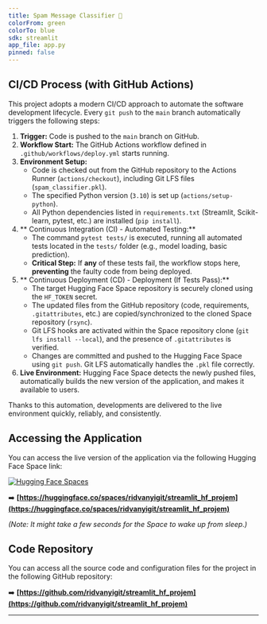```yaml
---
title: Spam Message Classifier 📧
colorFrom: green
colorTo: blue
sdk: streamlit
app_file: app.py
pinned: false
---
```


## CI/CD Process (with GitHub Actions)

This project adopts a modern CI/CD approach to automate the software development lifecycle. Every `git push` to the `main` branch automatically triggers the following steps:

1.  **Trigger:** Code is pushed to the `main` branch on GitHub.
2.  **Workflow Start:** The GitHub Actions workflow defined in `.github/workflows/deploy.yml` starts running.
3.  **Environment Setup:**
    *   Code is checked out from the GitHub repository to the Actions Runner (`actions/checkout`), including Git LFS files (`spam_classifier.pkl`).
    *   The specified Python version (`3.10`) is set up (`actions/setup-python`).
    *   All Python dependencies listed in `requirements.txt` (Streamlit, Scikit-learn, pytest, etc.) are installed (`pip install`).
4.  ** Continuous Integration (CI) - Automated Testing:**
    *   The command `pytest tests/` is executed, running all automated tests located in the `tests/` folder (e.g., model loading, basic prediction).
    *   **Critical Step:** If **any** of these tests fail, the workflow stops here, **preventing** the faulty code from being deployed.
5.  ** Continuous Deployment (CD) - Deployment (If Tests Pass):**
    *   The target Hugging Face Space repository is securely cloned using the `HF_TOKEN` secret.
    *   The updated files from the GitHub repository (code, requirements, `.gitattributes`, etc.) are copied/synchronized to the cloned Space repository (`rsync`).
    *   Git LFS hooks are activated within the Space repository clone (`git lfs install --local`), and the presence of `.gitattributes` is verified.
    *   Changes are committed and pushed to the Hugging Face Space using `git push`. Git LFS automatically handles the `.pkl` file correctly.
6.  **Live Environment:** Hugging Face Space detects the newly pushed files, automatically builds the new version of the application, and makes it available to users.

Thanks to this automation, developments are delivered to the live environment quickly, reliably, and consistently.

## Accessing the Application

You can access the live version of the application via the following Hugging Face Space link:

[![Hugging Face Spaces](https://img.shields.io/badge/%F0%9F%A4%97%20Hugging%20Face-Spaces-blue)](https://huggingface.co/spaces/ridvanyigit/streamlit_hf_projem)

➡️ **[https://huggingface.co/spaces/ridvanyigit/streamlit_hf_projem](https://huggingface.co/spaces/ridvanyigit/streamlit_hf_projem)**

*(Note: It might take a few seconds for the Space to wake up from sleep.)*

## Code Repository

You can access all the source code and configuration files for the project in the following GitHub repository:

➡️ **[https://github.com/ridvanyigit/streamlit_hf_projem](https://github.com/ridvanyigit/streamlit_hf_projem)**

---
